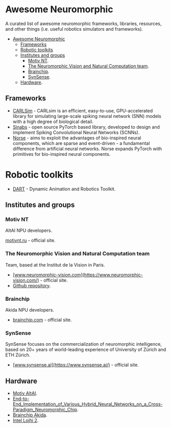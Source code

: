 # Awesome Neuromorphic

A curated list of awesome neuromorphic frameworks, libraries, resources, and other things (i.e. useful robotics simulators and frameworks).

- [Awesome Neuromorphic](#awesome-neuromorphic)
  * [Frameworks](#frameworks)
  * [Robotic toolkits](#robotic-toolkits)
  * [Institutes and groups](#institutes-and-groups)
    - [Motiv NT](#motiv-nt).
    - [The Neuromorphic Vision and Natural Computation team](#the-neuromorphic-vision-and-natural-computation-team).
    - [Brainchip](#brainchip).
    - [SynSense](#synsense).
  * [Hardware](#hardware).


## Frameworks

- [CARLSim](https://github.com/UCI-CARL/CARLsim6) - CARLsim is an efficient, easy-to-use, GPU-accelerated library for simulating large-scale spiking neural network (SNN) models with a high degree of biological detail.
- [Sinabs](https://www.synsense.ai/products/sinabs/) - open source PyTorch based library, developed to design and implement Spiking Convolutional Neural Networks (SCNNs).
- [Norse](https://norse.github.io/norse/index.html) -  aims to exploit the advantages of bio-inspired neural components, which are sparse and event-driven - a fundamental difference from artificial neural networks. Norse expands PyTorch with primitives for bio-inspired neural components.


# Robotic toolkits

- [DART](https://dart.readthedocs.io/en/latest/) - Dynamic Animation and Robotics Toolkit.


## Institutes and groups

### Motiv NT

AltAI NPU developers.

[motivnt.ru](https://motivnt.ru/) - official site.


### The Neuromorphic Vision and Natural Computation team

Team, based at the Institut de la Vision in Paris.

- [www.neuromorphic-vision.com](https://www.neuromorphic-vision.com/) - official site.
- [Github repository](https://github.com/neuromorphic-paris).


### Brainchip

Akida NPU developers.

- [brainchip.com](https://brainchip.com/) - official site.


### SynSense

SynSense focuses on the commercialization of neuromorphic intelligence, based on 20+ years of world-leading experience of University of Zürich and ETH Zürich.

- [www.synsense.ai](https://www.synsense.ai/) - official site.


## Hardware

- [Motiv AltAI](https://motivnt.ru/neurochip-altai/).
- [End-to-End_Implementation_of_Various_Hybrid_Neural_Networks_on_a_Cross-Paradigm_Neuromorphic_Chip](https://www.researchgate.net/publication/348962820).
- [Brainchip Akida](https://brainchip.com/akida-neural-processor-soc/).
- [Intel Loihi 2](https://www.intel.com/content/www/us/en/research/neuromorphic-computing-loihi-2-technology-brief.html).

